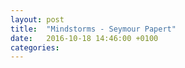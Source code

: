 ```yaml
---
layout: post
title:  "Mindstorms - Seymour Papert"
date:   2016-10-18 14:46:00 +0100
categories: 
---
```


